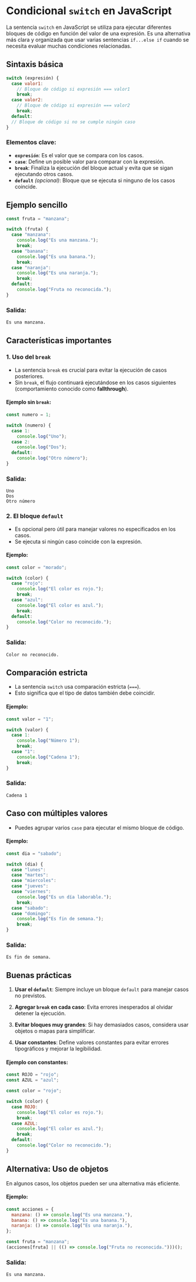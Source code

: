 # Condicional `switch` en JavaScript

La sentencia `switch` en JavaScript se utiliza para ejecutar diferentes bloques de código en función del valor de una expresión. Es una alternativa más clara y organizada que usar varias sentencias `if...else if` cuando se necesita evaluar muchas condiciones relacionadas.

## Sintaxis básica

```javascript
switch (expresión) {
  case valor1:
    // Bloque de código si expresión === valor1
    break;
  case valor2:
    // Bloque de código si expresión === valor2
    break;
  default:
  // Bloque de código si no se cumple ningún caso
}
```

### Elementos clave:

- **`expresión`**: Es el valor que se compara con los casos.
- **`case`**: Define un posible valor para comparar con la expresión.
- **`break`**: Finaliza la ejecución del bloque actual y evita que se sigan ejecutando otros casos.
- **`default`** _(opcional)_: Bloque que se ejecuta si ninguno de los casos coincide.

## Ejemplo sencillo

```javascript
const fruta = "manzana";

switch (fruta) {
  case "manzana":
    console.log("Es una manzana.");
    break;
  case "banana":
    console.log("Es una banana.");
    break;
  case "naranja":
    console.log("Es una naranja.");
    break;
  default:
    console.log("Fruta no reconocida.");
}
```

### Salida:

```
Es una manzana.
```

## Características importantes

### 1. Uso del `break`

- La sentencia `break` es crucial para evitar la ejecución de casos posteriores.
- Sin `break`, el flujo continuará ejecutándose en los casos siguientes (comportamiento conocido como **fallthrough**).

#### Ejemplo sin `break`:

```javascript
const numero = 1;

switch (numero) {
  case 1:
    console.log("Uno");
  case 2:
    console.log("Dos");
  default:
    console.log("Otro número");
}
```

### Salida:

```
Uno
Dos
Otro número
```

### 2. El bloque `default`

- Es opcional pero útil para manejar valores no especificados en los casos.
- Se ejecuta si ningún caso coincide con la expresión.

#### Ejemplo:

```javascript
const color = "morado";

switch (color) {
  case "rojo":
    console.log("El color es rojo.");
    break;
  case "azul":
    console.log("El color es azul.");
    break;
  default:
    console.log("Color no reconocido.");
}
```

### Salida:

```
Color no reconocido.
```

## Comparación estricta

- La sentencia `switch` usa comparación estricta (`===`).
- Esto significa que el tipo de datos también debe coincidir.

#### Ejemplo:

```javascript
const valor = "1";

switch (valor) {
  case 1:
    console.log("Número 1");
    break;
  case "1":
    console.log("Cadena 1");
    break;
}
```

### Salida:

```
Cadena 1
```

## Caso con múltiples valores

- Puedes agrupar varios `case` para ejecutar el mismo bloque de código.

#### Ejemplo:

```javascript
const dia = "sabado";

switch (dia) {
  case "lunes":
  case "martes":
  case "miercoles":
  case "jueves":
  case "viernes":
    console.log("Es un día laborable.");
    break;
  case "sabado":
  case "domingo":
    console.log("Es fin de semana.");
    break;
}
```

### Salida:

```
Es fin de semana.
```

## Buenas prácticas

1. **Usar el `default`**:
   Siempre incluye un bloque `default` para manejar casos no previstos.

2. **Agregar `break` en cada caso**:
   Evita errores inesperados al olvidar detener la ejecución.

3. **Evitar bloques muy grandes**:
   Si hay demasiados casos, considera usar objetos o mapas para simplificar.

4. **Usar constantes**:
   Define valores constantes para evitar errores tipográficos y mejorar la legibilidad.

#### Ejemplo con constantes:

```javascript
const ROJO = "rojo";
const AZUL = "azul";

const color = "rojo";

switch (color) {
  case ROJO:
    console.log("El color es rojo.");
    break;
  case AZUL:
    console.log("El color es azul.");
    break;
  default:
    console.log("Color no reconocido.");
}
```

## Alternativa: Uso de objetos

En algunos casos, los objetos pueden ser una alternativa más eficiente.

#### Ejemplo:

```javascript
const acciones = {
  manzana: () => console.log("Es una manzana."),
  banana: () => console.log("Es una banana."),
  naranja: () => console.log("Es una naranja."),
};

const fruta = "manzana";
(acciones[fruta] || (() => console.log("Fruta no reconocida.")))();
```

### Salida:

```
Es una manzana.
```
